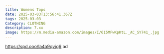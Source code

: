 ```yaml
---
title: Womens Tops
date: 2025-03-03T13:56:41.367Z
tags: 2025-03-03
Category: CLOTHING
description: 7.xx
image: https://m.media-amazon.com/images/I/615MFwKpKtL._AC_SY741_.jpg
---
```

https://spd.ooo/la4a9qvig6    ad